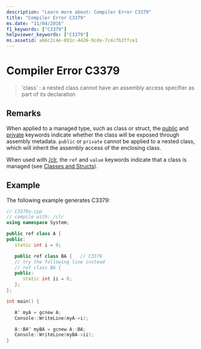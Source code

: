```yaml
---
description: "Learn more about: Compiler Error C3379"
title: "Compiler Error C3379"
ms.date: "11/04/2016"
f1_keywords: ["C3379"]
helpviewer_keywords: ["C3379"]
ms.assetid: a66c2c4e-091c-4426-9cde-7c4cfb2ffce1
---
```

# Compiler Error C3379

> 'class' : a nested class cannot have an assembly access specifier as part of its declaration

## Remarks

When applied to a managed type, such as class or struct, the [public](../../cpp/public-cpp.md) and [private](../../cpp/private-cpp.md) keywords indicate whether the class will be exposed through assembly metadata. `public` or `private` cannot be applied to a nested class, which will inherit the assembly access of the enclosing class.

When used with [/clr](../../build/reference/clr-common-language-runtime-compilation.md), the `ref` and `value` keywords indicate that a class is managed (see [Classes and Structs](../../extensions/classes-and-structs-cpp-component-extensions.md)).

## Example

The following example generates C3379:

```cpp
// C3379a.cpp
// compile with: /clr
using namespace System;

public ref class A {
public:
   static int i = 9;

   public ref class BA {   // C3379
   // try the following line instead
   // ref class BA {
   public:
      static int ii = 8;
   };
};

int main() {

   A^ myA = gcnew A;
   Console::WriteLine(myA->i);

   A::BA^ myBA = gcnew A::BA;
   Console::WriteLine(myBA->ii);
}
```
